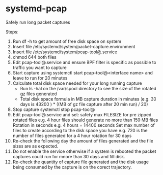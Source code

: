 # systemd-pcap
Safely run long packet captures

Steps:
1. Run df -h to get amount of free disk space on system
2. Insert file /etc/systemd/system/packet-capture.environment
3. Insert file /etc/systemd/system/pcap-tool@.service
4. chmod 644 both files
5. Edit pcap-tool@.service and ensure BPF filter is specific as possible to traffic you want to capture 
5. Start capture using systemctl start pcap-tool@\<interface name\> and leave to run for 20 minutes
6. Calculate total disk space needed for your long running capture
    * Run ls -hal on the /var/spool directory to see the size of the rotated gz files generated 
    * Total disk space formula in MB
        capture duration in minutes (e.g. 30 days is 43200 ) * ((MB of gz file capture after 20 min run) / 20)
7. Stop capture systemctl stop pcap-tool@<interface name>
8. Edit pcap-tool@.service and set:
    safety max FILESIZE for pre zipped rotated files e.g. 4 hour files should generate no more than 150 MB files
    Rotation in seconds e.g. 4 hours = 14400 seconds 
    Set max number of files to create according to the disk space you have e.g. 720 is the number of files generated for a 4 hour rotation for 30 days
9. Re-check the following day the amount of files generated and the file sizes are as expected.
10. Do not enable the service otherwise if a system is rebooted the packet captures could run for mnore than 30 days and fill disk.
11. Re-check the quantity of capture file generated and the disk usage being consumed by the capture is on the corect trajectory. 
